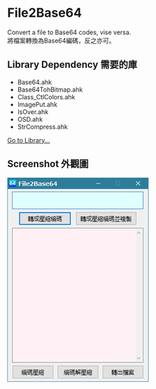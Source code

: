 # File2Base64
Convert a file to Base64 codes, vise versa.  
將檔案轉換為Base64編碼，反之亦可。

## Library Dependency 需要的庫
* Base64.ahk
* Base64TohBitmap.ahk
* Class_CtlColors.ahk
* ImagePut.ahk
* IsOver.ahk
* OSD.ahk
* StrCompress.ahk

[Go to Library...](https://github.com/dummyvoid/Lib.AutoHotkey)

## Screenshot 外觀圖
![alt Screenshot](https://github.com/dummyvoid/File2Base64/blob/main/File2Base64_screenshot.png?raw=true)

